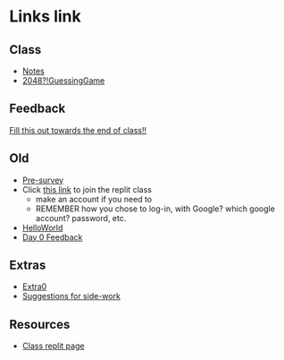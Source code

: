 # Links link
## Class

* [Notes](https://replit.com/team/CS9-Summer1-2223/Notes)
* [2048?!GuessingGame](https://replit.com/team/CS9-Summer1-2223/2048GuessingGame)

## Feedback
[Fill this out towards the end of class!!](https://forms.gle/tYqi9EuFZMnAextw9)
## Old
* [Pre-survey](https://forms.gle/d7Pdiapot2QFCGJM8)
* Click [this link](https://replit.com/teams/join/yzeqltberpphbyibanpammmhdwaerslx-CS9-Summer1-2223) to join the replit class
    * make an account if you need to
    * REMEMBER how you chose to log-in, with Google? which google account? password, etc.
* [HelloWorld](https://replit.com/team/CS9-Summer1-2223/HelloWorld)
* [Day 0 Feedback](https://forms.gle/fCDSqX9UjV4LorSu7)

## Extras
* [Extra0](https://replit.com/team/CS9-Summer1-2223/Extra0)
* [Suggestions for side-work](https://docs.google.com/document/d/1835O6AnudDq_AZSsg_wo3rz1dCVsN2jwyorlSb8PjjE/edit?usp=sharing)

## Resources
* [Class replit page](https://replit.com/team/CS9-Summer1-2223)
